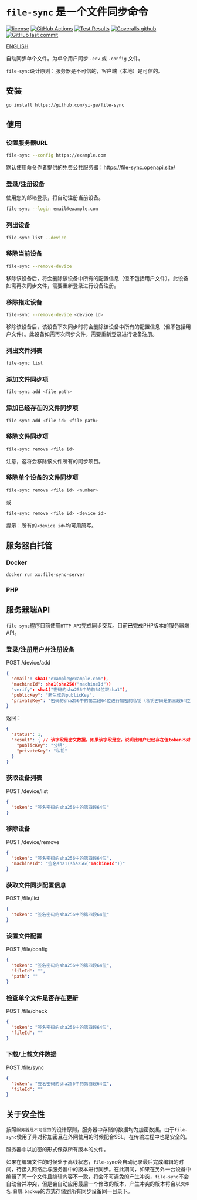 # `file-sync` 是一个文件同步命令

[![license](https://img.shields.io/github/license/yi-ge/file-sync.svg?style=flat-square)](https://github.com/yi-ge/file-sync/blob/master/LICENSE)
[![GitHub Actions](https://img.shields.io/endpoint.svg?url=https%3A%2F%2Factions-badge.atrox.dev%2Fyi-ge%2Ffile-sync%2Fbadge%3Fref%3Dmain&style=flat-square)](https://actions-badge.atrox.dev/yi-ge/file-sync/goto?ref=main)
[![Test Results](https://gist.github.com/yi-ge/00fdcacb47689d14b8e9fdf7fb0f7288/raw/badge.svg)](https://github.com/yi-ge/file-sync)
[![Coveralls github](https://img.shields.io/coveralls/github/yi-ge/file-sync?style=flat-square)](https://coveralls.io/github/yi-ge/file-sync?branch=main)
[![GitHub last commit](https://img.shields.io/github/last-commit/yi-ge/file-sync.svg?style=flat-square)](https://github.com/yi-ge/file-sync)

[ENGLISH](README.md)

自动同步单个文件。为单个用户同步 `.env` 或 `.config` 文件。

`file-sync`设计原则：服务器是不可信的，客户端（本地）是可信的。

## 安装

```bash
go install https://github.com/yi-ge/file-sync
```

## 使用

### 设置服务器URL

```bash
file-sync --config https://example.com
```

默认使用命令作者提供的免费公共服务器：<https://file-sync.openapi.site/>

### 登录/注册设备

使用您的邮箱登录，将自动注册当前设备。

```bash
file-sync --login email@example.com
```

### 列出设备

```bash
file-sync list --device
```

### 移除当前设备

```bash
file-sync --remove-device
```

移除该设备后，将会删除该设备中所有的配置信息（但不包括用户文件）。此设备如需再次同步文件，需要重新登录进行设备注册。

### 移除指定设备

```bash
file-sync --remove-device <device id>
```

移除该设备后，该设备下次同步时将会删除该设备中所有的配置信息（但不包括用户文件）。此设备如需再次同步文件，需要重新登录进行设备注册。

### 列出文件列表

```bash
file-sync list
```

### 添加文件同步项

```bash
file-sync add <file path>
```

### 添加已经存在的文件同步项

```bash
file-sync add <file id> <file path>
```

### 移除文件同步项

```bash
file-sync remove <file id>
```

注意，这将会移除该文件所有的同步项目。

### 移除单个设备的文件同步项

```bash
file-sync remove <file id> <number>
```

或

```bash
file-sync remove <file id> <device id>
```

提示：所有的`<device id>`均可用简写。

## 服务器自托管

### Docker

```bash
docker run xx:file-sync-server
```

### PHP

## 服务器端API

`file-sync`程序目前使用`HTTP API`完成同步交互。目前~~已完成~~PHP版本的服务器端API。

### 登录/注册用户并注册设备

POST /device/add

```json
{
  "email": sha1("example@example.com"),
  "machineId": sha1(sha256("machineId"))
  "verify": sha1("密码的sha256中的前64位取sha1"),
  "publicKey": "新生成的publicKey",
  "privateKey": "密码的sha256中的第二段64位进行加密的私钥（私钥密码是第三段64位）"
}
```

返回：

```json
{
  "status": 1,
  "result": { // 该字段是密文数据。如果该字段是空，说明此用户已经存在但token不对，如果不为空，说明设备注册成功，需要通过密码的sha256中的第二段64位进行解密，如果解密后的内容中的publicKey和传输的publicKey相同，则说明该用户是新用户。如果不相同，说明该用户是老用户，则需要以返回回来的publicKey和privateKey为准。
    "publicKey": "公钥",
    "privateKey": "私钥"
  }
}
```

### 获取设备列表

POST /device/list

```json
{
  "token": "签名密码的sha256中的第四段64位"
}
```

### 移除设备

POST /device/remove

```json
{
  "token": "签名密码的sha256中的第四段64位",
  "machineId": "签名sha1(sha256("machineId"))"
}
```

### 获取文件同步配置信息

POST /file/list

```json
{
  "token": "签名密码的sha256中的第四段64位"
}
```

### 设置文件配置

POST /file/config

```json
{
  "token": "签名密码的sha256中的第四段64位",
  "fileId": "",
  "path": ""
}
```

### 检查单个文件是否存在更新

POST /file/check

```json
{
  "token": "签名密码的sha256中的第四段64位",
  "fileId": ""
}
```

### 下载/上载文件数据

POST /file/sync

```json
{
  "token": "签名密码的sha256中的第四段64位",
  "fileId": ""
}
```

## 关于安全性

按照`服务器是不可信的`的设计原则，服务器中存储的数据均为加密数据。由于`file-sync`使用了非对称加密且在外网使用的时候配合SSL，在传输过程中也是安全的。

服务器中以加密的形式保存所有版本的文件。

如果在编辑文件的时候处于离线状态，`file-sync`会自动记录最后完成编辑的时间，待接入网络后与服务器中的版本进行同步。在此期间，如果在另外一台设备中编辑了同一个文件且编辑内容不一致，将会不可避免的产生冲突，`file-sync`不会自动合并冲突，但是会自动应用最后一个修改的版本，产生冲突的版本将会以`文件名.日期.backup`的方式存储到所有同步设备同一目录下。
